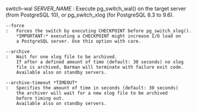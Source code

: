 switch-wal *SERVER_NAME*
:   Execute pg_switch_wal() on the target server (from PostgreSQL 10),
    or pg_switch_xlog (for PostgreSQL 8.3 to 9.6).

    --force
    :   Forces the switch by executing CHECKPOINT before pg_switch_xlog().
        *IMPORTANT:* executing a CHECKPOINT might increase I/O load on
        a PostgreSQL server. Use this option with care.

    --archive
    :   Wait for one xlog file to be archived.
        If after a defined amount of time (default: 30 seconds) no xlog
        file is archived, Barman will terminate with failure exit code.
        Available also on standby servers.

    --archive-timeout *TIMEOUT*
    :   Specifies the amount of time in seconds (default: 30 seconds)
        the archiver will wait for a new xlog file to be archived
        before timing out.
        Available also on standby servers.
